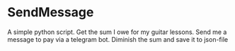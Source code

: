 # SendMessage
A simple python script. Get the sum I owe for my guitar lessons. Send me a message to pay via a telegram bot. Diminish the sum and save it to json-file
